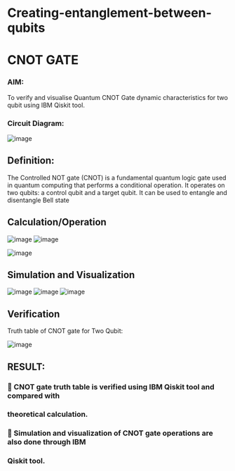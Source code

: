 # Creating-entanglement-between-qubits
# CNOT GATE


### AIM:


  To verify and visualise Quantum CNOT Gate dynamic characteristics for two qubit using
  IBM Qiskit tool.
  
### Circuit Diagram:
                      
  ![image](https://github.com/user-attachments/assets/0c381c5b-57b3-4871-b900-f0dd4ba423d1)


              
## Definition:

  The Controlled NOT gate (CNOT) is a fundamental quantum logic gate used in quantum
  computing that performs a conditional operation. It operates on two qubits: a control qubit
  and a target qubit. It can be used to entangle and disentangle Bell state

  
## Calculation/Operation
   ![image](https://github.com/user-attachments/assets/2e65ebd9-c707-482d-8403-42cb0b87044e)
   ![image](https://github.com/user-attachments/assets/ed13a79a-1202-43b5-9890-9ea49fa172a4)
   
   ![image](https://github.com/user-attachments/assets/7df6fcd4-cd00-412f-96cd-4c21f294ce3a)



          
## Simulation and Visualization
  ![image](https://github.com/user-attachments/assets/01afe89a-a751-41d8-8d61-a34806102b69)
  ![image](https://github.com/user-attachments/assets/0c1d9725-5b26-45d1-a5f7-ad5b431ff917)
  ![image](https://github.com/user-attachments/assets/a9bfd46f-7fba-4fce-b2ba-0c7326dd9380)

        
## Verification
Truth table of CNOT gate for Two Qubit:


  ![image](https://github.com/user-attachments/assets/7251847c-0f0b-49a4-9296-f46f8009a05f)

## RESULT:

###   CNOT gate truth table is verified using IBM Qiskit tool and compared with
###    theoretical calculation.
###   Simulation and visualization of CNOT gate operations are also done through IBM
###    Qiskit tool.

